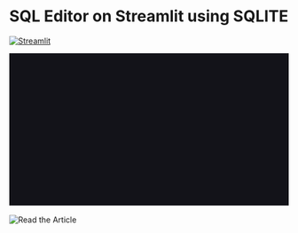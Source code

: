 # SQL Editor on Streamlit using SQLITE
[![Streamlit](https://badgen.net/pypi/v/streamlit)](https://pypi.org/project/streamlit/)


![Example of live coding an app in Streamlit|835x480](https://github.com/vivkv07/sqlite-streamlit/blob/main/data/sqlite_streamlit.gif?raw=true)


![Read the Article](https://vivek-kv.medium.com/build-sql-editor-web-app-using-streamlit-and-sqlite-6a838169b791)
